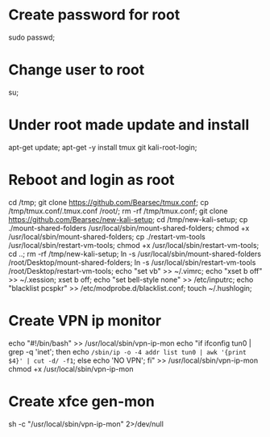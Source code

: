 # Create password for root
sudo passwd;
# Change user to root
su;
# Under root made update and install
apt-get update;
apt-get -y install tmux git kali-root-login;

# Reboot and login as root
cd /tmp;
git clone https://github.com/Bearsec/tmux.conf;
cp /tmp/tmux.conf/.tmux.conf /root/;
rm -rf /tmp/tmux.conf;
git clone https://github.com/Bearsec/new-kali-setup;
cd /tmp/new-kali-setup;
cp ./mount-shared-folders /usr/local/sbin/mount-shared-folders;
chmod +x /usr/local/sbin/mount-shared-folders;
cp ./restart-vm-tools /usr/local/sbin/restart-vm-tools;
chmod +x /usr/local/sbin/restart-vm-tools;
cd ..;
rm -rf /tmp/new-kali-setup;
ln -s /usr/local/sbin/mount-shared-folders /root/Desktop/mount-shared-folders;
ln -s /usr/local/sbin/restart-vm-tools /root/Desktop/restart-vm-tools;
echo "set vb" >> ~/.vimrc;
echo "xset b off" >> ~/.xession;
xset b off;
echo "set bell-style none" >> /etc/inputrc;
echo "blacklist pcspkr" >> /etc/modprobe.d/blacklist.conf;
touch ~/.hushlogin;
# Create VPN ip monitor
echo "#!/bin/bash" >> /usr/local/sbin/vpn-ip-mon
echo "if ifconfig tun0 | grep -q 'inet'; then echo `/sbin/ip -o -4 addr list tun0 | awk '{print $4}' | cut -d/ -f1`; else echo 'NO VPN'; fi" >> /usr/local/sbin/vpn-ip-mon
chmod +x /usr/local/sbin/vpn-ip-mon
# Create xfce gen-mon 
sh -c "/usr/local/sbin/vpn-ip-mon" 2>/dev/null
